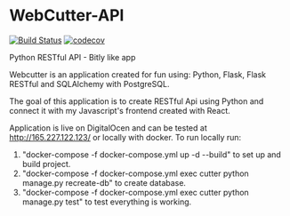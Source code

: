 # WebCutter-API
[![Build Status](https://travis-ci.org/HumbleNarcissus/WebCutter-API.svg?branch=master)](https://travis-ci.org/HumbleNarcissus/WebCutter-API) [![codecov](https://codecov.io/gh/HumbleNarcissus/WebCutter-API/branch/master/graph/badge.svg)](https://codecov.io/gh/HumbleNarcissus/WebCutter-API)

Python RESTful API - Bitly like app

Webcutter is an application created for fun using: Python, Flask, Flask RESTful and SQLAlchemy with PostgreSQL.

The goal of this application is to create RESTful Api using Python and connect it with my Javascript's frontend created with React.

Application is live on DigitalOcen and can be tested at http://165.227.122.123/ or locally with docker.
To run locally run:
1. "docker-compose -f docker-compose.yml up -d --build" to set up and build project.
2. "docker-compose -f docker-compose.yml exec cutter python manage.py recreate-db" to create database.
3. "docker-compose -f docker-compose.yml exec cutter python manage.py test" to test everything is working.
